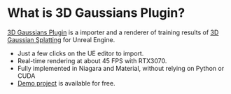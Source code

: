 # What is 3D Gaussians Plugin?

[3D Gaussians Plugin](https://www.unrealengine.com/marketplace/product/410c8105b3aa41d38ab68660295bd7f3) is a importer and a renderer of training results of [3D Gaussian Splatting](https://repo-sam.inria.fr/fungraph/3d-gaussian-splatting/) for Unreal Engine.

<!-- <iframe width="560" height="315" src="https://www.youtube.com/embed/mmMDhH0ueyI" title="YouTube video player" frameborder="0" allow="accelerometer; autoplay; clipboard-write; encrypted-media; gyroscope; picture-in-picture" allowfullscreen></iframe> -->

- Just a few clicks on the UE editor to import.
- Real-time rendering at about 45 FPS with RTX3070.
- Fully implemented in Niagara and Material, without relying on Python or CUDA
- [Demo project](https://github.com/Akiya-Research-Institute/3dGaussiansPlugin-Demo) is available for free.